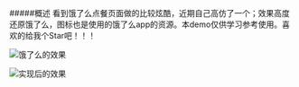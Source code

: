 #####概述
看到饿了么点餐页面做的比较炫酷，近期自己高仿了一个；效果高度还原饿了么，图标也是使用的饿了么app的资源。本demo仅供学习参考使用。喜欢的给我个Star吧！！！

![饿了么的效果]()

![实现后的效果](http://upload-images.jianshu.io/upload_images/1162505-39c8c46cacd826b2.gif?imageMogr2/auto-orient/strip)